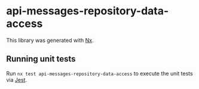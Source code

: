# api-messages-repository-data-access

This library was generated with [Nx](https://nx.dev).

## Running unit tests

Run `nx test api-messages-repository-data-access` to execute the unit tests via [Jest](https://jestjs.io).
